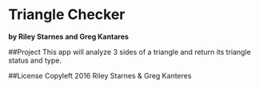 # Triangle Checker
**by Riley Starnes and Greg Kantares**

##Project
This app will analyze 3 sides of a triangle and return its triangle status and type.

##License
Copyleft 2016 Riley Starnes & Greg Kanteres
